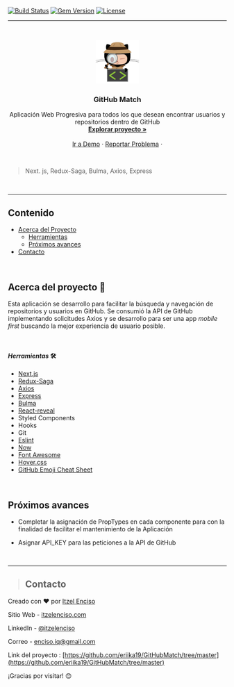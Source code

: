 <!-- # GitHub Match  -->
[![Build Status](http://img.shields.io/travis/badges/badgerbadgerbadger.svg?style=flat-square)](https://travis-ci.org/badges/badgerbadgerbadger) [![Gem Version](http://img.shields.io/gem/v/badgerbadgerbadger.svg?style=flat-square)](https://rubygems.org/gems/badgerbadgerbadger) [![License](http://img.shields.io/:license-mit-blue.svg?style=flat-square)](http://badges.isc-license.org)

---

<br />
<p align="center">
  <a href="https://github-match.now.sh/">
    <img src="public/assets/logo.png" alt="Logo" width="100" height="100">
  </a>

  <h3 align="center">GitHub Match</h3>

  <p align="center">
Aplicación Web Progresiva para todos los que desean encontrar usuarios y repositorios dentro de GitHub    <br />
    <a href="https://github.com/eriika19/GitHubMatch/tree/master/components"><strong>Explorar proyecto »</strong></a>
    <br />
    <br />
    <a href="https://github-match.now.sh/">Ir a Demo</a>
    ·
    <a href="https://github.com/eriika19/GitHubMatch/issues">Reportar Problema</a>
    ·
  </p>
  <br />
</p>
 
> Next. js, Redux-Saga, Bulma, Axios, Express

 <br />

---

## Contenido

- [Acerca del Proyecto](#acerca-del-rpoyecto)
  - [Herramientas](#*_herramientas_*)
  - [Próximos avances](#próximos-avances)
- [Contacto](#contacto)

 <br />

## Acerca del proyecto 🚀

Esta aplicación se desarrollo para facilitar la búsqueda y navegación de repositorios y usuarios en GitHub. Se consumió la API de GitHub implementando solicitudes Axios y se desarrollo para ser una app _mobile first_ buscando la mejor experiencia de usuario posible.

 <br />

#### *_Herramientas_*  🛠️

- [Next.js](https://github.com/zeit/next.js/)
- [Redux-Saga](https://github.com/bmealhouse/next-redux-saga)
- [Axios](https://github.com/axios/axios)
- [Express](https://expressjs.com/)
- [Bulma](https://bulma.io/)
- [React-reveal](https://www.react-reveal.com/)
- Styled Components
- Hooks
- Git
- [Eslint](https://eslint.org/)
- [Now](https://zeit.co/)
- [Font Awesome](https://fontawesome.com)
- [Hover.css](https://ianlunn.github.io/Hover/)
- [GitHub Emoji Cheat Sheet](https://www.webpagefx.com/tools/emoji-cheat-sheet)

 <br />


## Próximos avances

- Completar la asignación de PropTypes en cada componente para con la finalidad de facilitar el mantenimiento de la Aplicación

- Asignar API_KEY para las peticiones a la API de GitHub
 <br />

---

 >## Contacto

Creado con ❤️ por [Itzel Enciso](https://github.com/eriika19)

Sitio Web - [itzelenciso.com](https://itzelenciso.com/)

LinkedIn - [@itzelenciso](https://www.linkedin.com/in/itzelenciso/)

Correo - enciso.iq@gmail.com

Link del proyecto : [https://github.com/eriika19/GitHubMatch/tree/master](https://github.com/eriika19/GitHubMatch/tree/master)

¡Gracias por visitar! 😊
